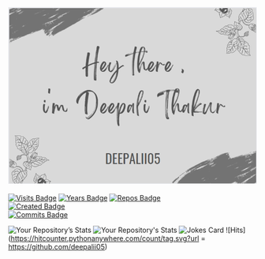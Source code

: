 [![Braydon's GitHub Banner](./assets/GitHubHeader.png)](https://deepalii05.dev)
<br><br>
[![Visits Badge](https://badges.pufler.dev/visits/deepalii05/deepalii05)](https:deepalii05.dev)
[![Years Badge](https://badges.pufler.dev/years/deepalii05)](https://badges.deepalii05.dev)
[![Repos Badge](https://badges.pufler.dev/repos/deepalii05)](https://badges.deepalii05.dev)
<br>
[![Created Badge](https://badges.pufler.dev/created/puf17640/git-badges)](https://badges.deepalii05.dev)
<br>
[![Commits Badge](https://badges.pufler.dev/commits/monthly/deepalii05)](https://badges.pufler.dev)
<br>

![Your Repository’s Stats](https://github-readme-stats.vercel.app/api?username=deepalii05&show_icons=true)
![Your Repository's Stats](https://github-readme-stats.vercel.app/api/top-langs/?username=deepalii05&theme=blue-green)
![Jokes Card](https://readme-jokes.vercel.app/api)
![Hits](https://hitcounter.pythonanywhere.com/count/tag.svg?url = https://github.com/deepalii05)
